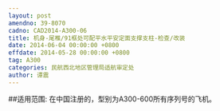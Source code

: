 ```yaml
---
layout: post
amendno: 39-8070
cadno: CAD2014-A300-06
title: 机身-尾椎/91框处可配平水平安定面支撑支柱-检查/改装
date: 2014-06-04 00:00:00 +0800
effdate: 2014-05-28 00:00:00 +0800
tag: A300
categories: 民航西北地区管理局适航审定处
author: 谭震
---
```


##适用范围:
在中国注册的，型别为A300-600所有序列号的飞机。

